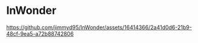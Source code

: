 # InWonder
 


https://github.com/jimmyd95/InWonder/assets/16414366/2a41d0d6-21b9-48cf-9ea5-a72b88742806
